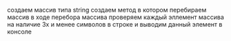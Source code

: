 создаем массив типа string
создаем метод в котором перебираем массив
в ходе перебора массива проверяем каждый эллемент массива на наличие 3х и менее символов в строке и выводим данный элемент в консоле

